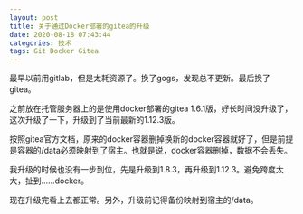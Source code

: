 ```yaml
---
layout: post
title: 关于通过Docker部署的gitea的升级
date: 2020-08-18 07:43:44
categories: 技术
tags: Git Docker Gitea
---
```


最早以前用gitlab，但是太耗资源了。换了gogs，发现总不更新。最后换了gitea。

之前放在托管服务器上的是使用docker部署的gitea 1.6.1版，好长时间没升级了，这次升级了一下，升级到了当前最新的1.12.3版。

按照gitea官方文档，原来的docker容器删掉换新的docker容器就好了，但是前提是容器的/data必须映射到了宿主。也就是说，docker容器删掉，数据不会丢失。

我升级的时候也没有一步到位，先是升级到1.8.3，再升级到1.12.3。避免跨度太大，扯到……docker。

现在升级完看上去都正常。另外，升级前记得备份映射到宿主的/data。
